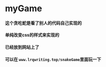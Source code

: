 # myGame

#### 这个贪吃蛇是看了别人的代码自己实现的
#### 单纯改变css的样式来实现的
#### 已经放到网站上了
#### 可以在 `www.lrqwriting.top/snakeGame`里面玩一下

